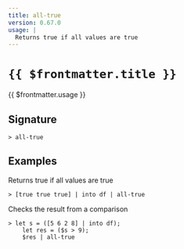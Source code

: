 ```yaml
---
title: all-true
version: 0.67.0
usage: |
  Returns true if all values are true
---
```


# <code>{{ $frontmatter.title }}</code>

<div style='white-space: pre-wrap;'>{{ $frontmatter.usage }}</div>

## Signature

```> all-true ```

## Examples

Returns true if all values are true
```shell
> [true true true] | into df | all-true
```

Checks the result from a comparison
```shell
> let s = ([5 6 2 8] | into df);
    let res = ($s > 9);
    $res | all-true
```
